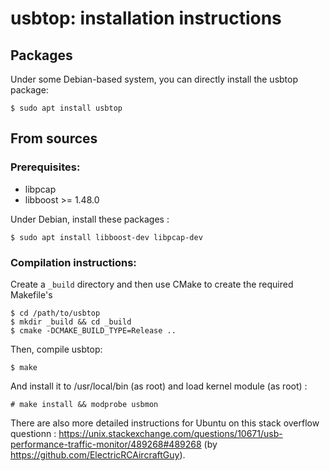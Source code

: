 usbtop: installation instructions
=================================

Packages
--------

Under some Debian-based system, you can directly install the usbtop package:

```
$ sudo apt install usbtop
```

From sources
------------

### Prerequisites:

  * libpcap
  * libboost >= 1.48.0

Under Debian, install these packages :

```
$ sudo apt install libboost-dev libpcap-dev
```

### Compilation instructions:

Create a ``_build`` directory and then use CMake to create the required Makefile's

```
$ cd /path/to/usbtop
$ mkdir _build && cd _build
$ cmake -DCMAKE_BUILD_TYPE=Release ..
```

Then, compile usbtop:

```
$ make
```

And install it to /usr/local/bin (as root) and load kernel module (as root) :

```
# make install && modprobe usbmon
```

There are also more detailed instructions for Ubuntu on this stack overflow
questionn :
https://unix.stackexchange.com/questions/10671/usb-performance-traffic-monitor/489268#489268
(by https://github.com/ElectricRCAircraftGuy).
